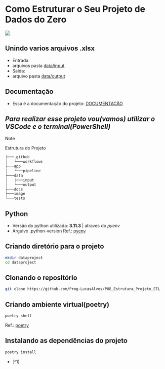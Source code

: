 # Como Estruturar o Seu Projeto de Dados do Zero

![ ](https://github.com/Prog-LucasAlves/Workshop_01/blob/main/image/Projeto.png)

## Unindo varios arquivos .xlsx

- Entrada:
- arquivos pasta [data/input](https://github.com/Prog-LucasAlves/PUB_Estrutura_Projeto_ETL/tree/main/data/input)
- Saida:
- arquivo pasta [data/output](https://github.com/Prog-LucasAlves/PUB_Estrutura_Projeto_ETL/tree/main/data/output)

## Documentação

- Essa é a documentação do projeto: [DOCUMENTAÇÃO](https://prog-lucasalves.github.io/PUB_Estrutura_Projeto_ETL/)
  
## *Para realizar esse projeto vou(vamos) utilizar o VSCode e o terminal(PowerShell)*

> [!NOTE]
> Estrutura do Projeto

```bash
├───.github
│   └───workflows
├───app
│   └───pipeline
├───data
│   ├───input
│   └───output
├───docs
├───image
└───tests
```

## Python

- Versão do python utilizada: **3.11.3** | atraves do *pyenv*
- Arguivo .python-version
Ref.: [pyenv](https://github.com/pyenv/pyenv)
  
## Criando diretório para o projeto

```bash
mkdir dataproject
cd dataproject
```

## Clonando o repositório

```bash
git clone https://github.com/Prog-LucasAlves/PUB_Estrutura_Projeto_ETL
```

## Criando ambiente virtual(poetry)

```bash
poetry shell
```

Ref.: [poetry](https://python-poetry.org/)

## Instalando as dependências do projeto

```bash
poetry install
```

- [^1]
